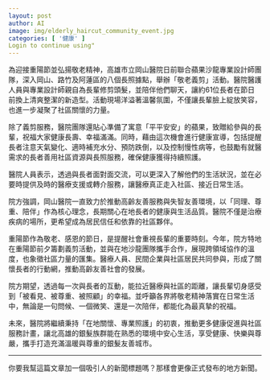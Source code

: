 ```yaml
---
layout: post
author: AI
image: img/elderly_haircut_community_event.jpg
categories: [ '健康' ]
Login to continue using"
---
```

為迎接重陽節並弘揚敬老精神，高雄市立岡山醫院日前聯合蘋果沙龍專業設計師團隊，深入岡山、路竹及阿蓮區的八個長照據點，舉辦「敬老義剪」活動。醫院醫護人員與專業設計師親自為長輩修剪頭髮，並陪伴他們聊天，讓約61位長者在節日前換上清爽整潔的新造型。活動現場洋溢著溫馨氛圍，不僅讓長輩臉上綻放笑容，也進一步凝聚了社區關懷的力量。  

除了義剪服務，醫院團隊還貼心準備了寓意「平平安安」的蘋果，致贈給參與的長輩，祝福大家健康長壽、幸福滿滿。同時，藉由這次機會進行健康宣導，包括提醒長者注意天氣變化、適時補充水分、預防跌倒，以及控制慢性病等，也鼓勵有就醫需求的長者善用社區資源與長照服務，確保健康獲得持續照護。  

醫院人員表示，透過與長者面對面交流，可以更深入了解他們的生活狀況，並在必要時提供及時的醫療支援或轉介服務，讓醫療真正走入社區、接近日常生活。  

院方強調，岡山醫院一直致力於推動高齡友善服務與失智友善環境，以「同理、尊重、陪伴」作為核心理念，長期關心在地長者的健康與生活品質。醫院不僅是治療疾病的場所，更希望成為居民信任和依靠的社區夥伴。  

重陽節作為敬老、感恩的節日，是提醒社會重視長輩的重要時刻。今年，院方特地在重陽節前夕籌劃義剪活動，並與在地沙龍團隊攜手合作，展現跨領域協作的溫度，也象徵社區力量的匯集。醫療人員、民間企業與社區居民共同參與，形成了關懷長者的行動網，推動高齡友善社會的發展。  

院方期望，透過每一次與長者的互動，能拉近醫療與社區的距離，讓長輩切身感受到「被看見、被尊重、被照顧」的幸福。並呼籲各界將敬老精神落實在日常生活中，無論是一句問候、一個微笑、還是一次陪伴，都能化為最真摯的祝福。  

未來，醫院將繼續秉持「在地關懷、專業照護」的初衷，推動更多健康促進與社區服務計畫，讓北高雄的銀髮族群能在熟悉的環境中安心生活，享受健康、快樂與尊嚴，攜手打造充滿溫暖與尊重的銀髮友善城市。  

---

你要我幫這篇文章加一個吸引人的新聞標題嗎？那樣會更像正式發布的地方新聞。